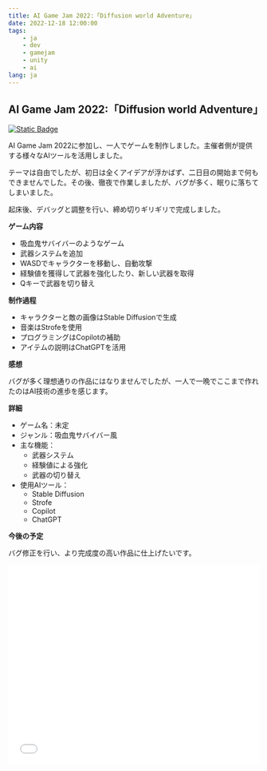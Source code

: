 ```yaml
---
title: AI Game Jam 2022:「Diffusion world Adventure」
date: 2022-12-18 12:00:00
tags: 
    - ja
    - dev
    - gamejam
    - unity
    - ai
lang: ja
---
```


## AI Game Jam 2022:「Diffusion world Adventure」


[![Static Badge](https://img.shields.io/badge/WebGL-Play_Now-green?logo=html5)](http://cdn.brightgames.top/webgl/2022AI/)

AI Game Jam 2022に参加し、一人でゲームを制作しました。主催者側が提供する様々なAIツールを活用しました。

テーマは自由でしたが、初日は全くアイデアが浮かばず、二日目の開始まで何もできませんでした。その後、徹夜で作業しましたが、バグが多く、眠りに落ちてしまいました。

起床後、デバッグと調整を行い、締め切りギリギリで完成しました。

**ゲーム内容**

* 吸血鬼サバイバーのようなゲーム
* 武器システムを追加
* WASDでキャラクターを移動し、自動攻撃
* 経験値を獲得して武器を強化したり、新しい武器を取得
* Qキーで武器を切り替え

**制作過程**

* キャラクターと敵の画像はStable Diffusionで生成
* 音楽はStrofeを使用
* プログラミングはCopilotの補助
* アイテムの説明はChatGPTを活用

**感想**

バグが多く理想通りの作品にはなりませんでしたが、一人で一晩でここまで作れたのはAI技術の進歩を感じます。

**詳細**

* ゲーム名：未定
* ジャンル：吸血鬼サバイバー風
* 主な機能：
    * 武器システム
    * 経験値による強化
    * 武器の切り替え
* 使用AIツール：
    * Stable Diffusion
    * Strofe
    * Copilot
    * ChatGPT

**今後の予定**

バグ修正を行い、より完成度の高い作品に仕上げたいです。

<iframe src="//player.bilibili.com/player.html?aid=648929952&bvid=BV1ae4y1K7v3&cid=928560878&p=1" scrolling="no" border="0" frameborder="no" framespacing="0" allowfullscreen="true" width="100%" height="400px"> </iframe>